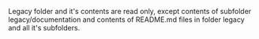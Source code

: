 Legacy folder and it's contents are read only, except contents of subfolder legacy/documentation and contents of README.md files in folder legacy and all it's subfolders.
